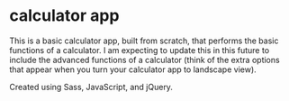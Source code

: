 # calculator app

This is a basic calculator app, built from scratch, that performs the basic functions of a calculator. I am expecting to update this in this future to include the advanced functions of a calculator (think of the extra options that appear when you turn your calculator app to landscape view).

Created using Sass, JavaScript, and jQuery.
